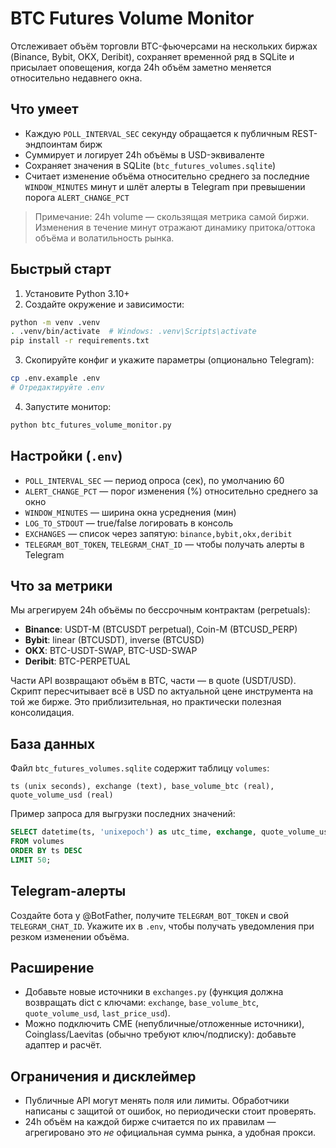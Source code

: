 # BTC Futures Volume Monitor

Отслеживает объём торговли BTC-фьючерсами на нескольких биржах (Binance, Bybit, OKX, Deribit), сохраняет временной ряд в SQLite и присылает оповещения, когда 24h объём заметно меняется относительно недавнего окна.

## Что умеет
- Каждую `POLL_INTERVAL_SEC` секунду обращается к публичным REST-эндпоинтам бирж
- Суммирует и логирует 24h объёмы в USD-эквиваленте
- Сохраняет значения в SQLite (`btc_futures_volumes.sqlite`)
- Считает изменение объёма относительно среднего за последние `WINDOW_MINUTES` минут и шлёт алерты в Telegram при превышении порога `ALERT_CHANGE_PCT`

> Примечание: 24h volume — скользящая метрика самой биржи. Изменения в течение минут отражают динамику притока/оттока объёма и волатильность рынка.

## Быстрый старт
1) Установите Python 3.10+
2) Создайте окружение и зависимости:
```bash
python -m venv .venv
. .venv/bin/activate  # Windows: .venv\Scripts\activate
pip install -r requirements.txt
```
3) Скопируйте конфиг и укажите параметры (опционально Telegram):
```bash
cp .env.example .env
# Отредактируйте .env
```
4) Запустите монитор:
```bash
python btc_futures_volume_monitor.py
```

## Настройки (`.env`)
- `POLL_INTERVAL_SEC` — период опроса (сек), по умолчанию 60
- `ALERT_CHANGE_PCT` — порог изменения (%) относительно среднего за окно
- `WINDOW_MINUTES` — ширина окна усреднения (мин)
- `LOG_TO_STDOUT` — true/false логировать в консоль
- `EXCHANGES` — список через запятую: `binance,bybit,okx,deribit`
- `TELEGRAM_BOT_TOKEN`, `TELEGRAM_CHAT_ID` — чтобы получать алерты в Telegram

## Что за метрики
Мы агрегируем 24h объёмы по бессрочным контрактам (perpetuals):
- **Binance**: USDT-M (BTCUSDT perpetual), Coin-M (BTCUSD_PERP)
- **Bybit**: linear (BTCUSDT), inverse (BTCUSD)
- **OKX**: BTC-USDT-SWAP, BTC-USD-SWAP
- **Deribit**: BTC-PERPETUAL

Части API возвращают объём в BTC, части — в quote (USDT/USD). Скрипт пересчитывает всё в USD по актуальной цене инструмента на той же бирже. Это приблизительная, но практически полезная консолидация.

## База данных
Файл `btc_futures_volumes.sqlite` содержит таблицу `volumes`:
```
ts (unix seconds), exchange (text), base_volume_btc (real), quote_volume_usd (real)
```
Пример запроса для выгрузки последних значений:
```sql
SELECT datetime(ts, 'unixepoch') as utc_time, exchange, quote_volume_usd
FROM volumes
ORDER BY ts DESC
LIMIT 50;
```

## Telegram-алерты
Создайте бота у @BotFather, получите `TELEGRAM_BOT_TOKEN` и свой `TELEGRAM_CHAT_ID`.
Укажите их в `.env`, чтобы получать уведомления при резком изменении объёма.

## Расширение
- Добавьте новые источники в `exchanges.py` (функция должна возвращать dict с ключами: `exchange`, `base_volume_btc`, `quote_volume_usd`, `last_price_usd`).
- Можно подключить CME (непубличные/отложенные источники), Coinglass/Laevitas (обычно требуют ключ/подписку): добавьте адаптер и расчёт.

## Ограничения и дисклеймер
- Публичные API могут менять поля или лимиты. Обработчики написаны с защитой от ошибок, но периодически стоит проверять.
- 24h объём на каждой бирже считается по их правилам — агрегировано это *не* официальная сумма рынка, а удобная прокси.